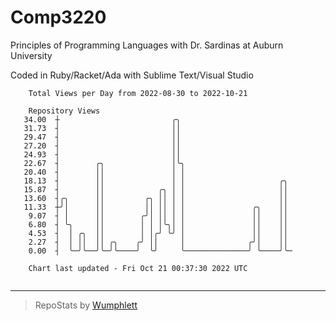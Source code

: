 # Comp3220

Principles of Programming Languages with Dr. Sardinas at Auburn University

Coded in Ruby/Racket/Ada with Sublime Text/Visual Studio

```
    Total Views per Day from 2022-08-30 to 2022-10-21

    Repository Views
   34.00  ┼                         ╭╮
   31.73  ┤                         ││
   29.47  ┤                         ││
   27.20  ┤                         ││
   24.93  ┤                         ││
   22.67  ┤        ╭╮               │╰╮
   20.40  ┤        ││               │ │
   18.13  ┤        ││               │ │                     ╭╮
   15.87  ┤        ││            ╭╮ │ │                     ││
   13.60  ┤╭╮      ││         ╭╮ ││ │ │                     ││
   11.33  ┼╯│      ││         ││ ││ │ │               ╭╮    ││
    9.07  ┤ │      ││        ╭╯│ ││ │ │               ││    ││
    6.80  ┤ ╰╮     ││        │ │ │╰╮│ │               ││    ││
    4.53  ┤  │ ╭╮  ││        │ │╭╯ ╰╯ │               ││    ││
    2.27  ┤  │ ││  ││ ╭╮    ╭╯ ││     │              ╭╯│    ││
    0.00  ┤  ╰─╯╰──╯╰─╯╰────╯  ╰╯     ╰──────────────╯ ╰────╯╰─

    Chart last updated - Fri Oct 21 00:37:30 2022 UTC
    
```

---

> RepoStats by [Wumphlett](https://github.com/Wumphlett)
